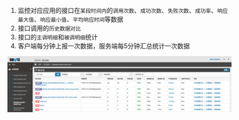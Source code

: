 1. 监控对应应用的接口在`某段时间内`的`调用次数`、`成功次数`、`失败次数`、`成功率`、`响应最大值`、`响应最小值`、`平均响应时间`等数据
2. 接口调用的`历史数据对比`
3. 接口的`主调明细`和`被调明细`统计
4. 客户端每分钟上报一次数据，服务端每5分钟汇总统计一次数据

![](images/screenshot_1565062755274.png)